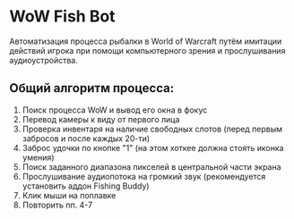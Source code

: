 # WoW Fish Bot

Автоматизация процесса рыбалки в World of Warcraft путём имитации действий игрока при помощи компьютерного зрения и прослушивания аудиоустройства.

## Общий алгоритм процесса:
1. Поиск процесса WoW и вывод его окна в фокус
2. Перевод камеры к виду от первого лица
3. Проверка инвентаря на наличие свободных слотов (перед первым забросов и после каждых 20-ти)
4. Заброс удочки по кнопке "1" (на этом хоткее должна стоять иконка умения)
5. Поиск заданного диапазона пикселей в центральной части экрана
6. Прослушивание аудиопотока на громкий звук (рекомендуется установить аддон Fishing Buddy)
7. Клик мыши на поплавке
8. Повторить пп. 4-7
